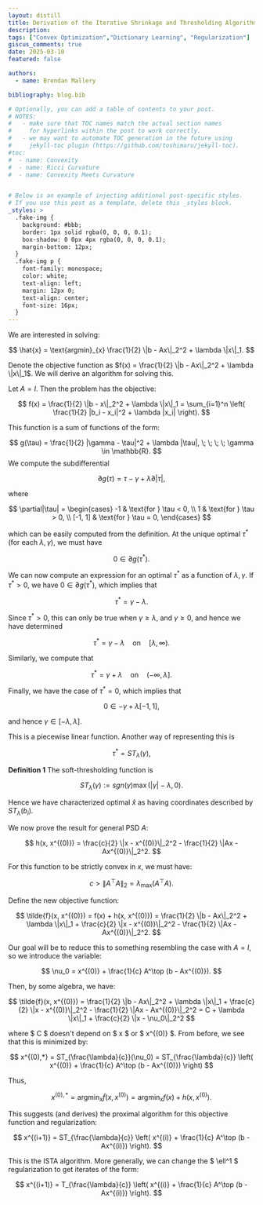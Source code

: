 ```yaml
---
layout: distill
title: Derivation of the Iterative Shrinkage and Thresholding Algorithm (ISTA)
description:
tags: ["Convex Optimization","Dictionary Learning", "Regularization"]
giscus_comments: true
date: 2025-03-10
featured: false

authors:
  - name: Brendan Mallery

bibliography: blog.bib

# Optionally, you can add a table of contents to your post.
# NOTES:
#   - make sure that TOC names match the actual section names
#     for hyperlinks within the post to work correctly.
#   - we may want to automate TOC generation in the future using
#     jekyll-toc plugin (https://github.com/toshimaru/jekyll-toc).
#toc:
#  - name: Convexity
#  - name: Ricci Curvature
#  - name: Convexity Meets Curvature


# Below is an example of injecting additional post-specific styles.
# If you use this post as a template, delete this _styles block.
_styles: >
  .fake-img {
    background: #bbb;
    border: 1px solid rgba(0, 0, 0, 0.1);
    box-shadow: 0 0px 4px rgba(0, 0, 0, 0.1);
    margin-bottom: 12px;
  }
  .fake-img p {
    font-family: monospace;
    color: white;
    text-align: left;
    margin: 12px 0;
    text-align: center;
    font-size: 16px;
  }
---
```


We are interested in solving:

$$
\hat{x} = \text{argmin}_{x} \frac{1}{2} \|b - Ax\|_2^2 + \lambda \|x\|_1.
$$

Denote the objective function as $f(x) = \frac{1}{2} \|b - Ax\|_2^2 + \lambda \|x\|_1$. We will derive an algorithm for solving this.

Let $A = I$. Then the problem has the objective:

$$
f(x) = \frac{1}{2} \|b - x\|_2^2 + \lambda \|x\|_1 = \sum_{i=1}^n \left( \frac{1}{2} |b_i - x_i|^2 + \lambda |x_i| \right).
$$

This function is a sum of functions of the form:

$$
g(\tau) = \frac{1}{2} |\gamma - \tau|^2 + \lambda |\tau|, \; \; \; \; \gamma \in \mathbb{R}.
$$
We compute the subdifferential

$$ 
\partial g(\tau) = \tau - \gamma + \lambda \partial|\tau|, 
$$

where

$$
\partial|\tau| = 
\begin{cases} 
-1 & \text{for } \tau < 0, \\
1 & \text{for } \tau > 0, \\
[-1, 1] & \text{for } \tau = 0,
\end{cases}
$$

which can be easily computed from the definition. At the unique optimal $\tau^*$ (for each $\lambda, \gamma$), we must have 

$$ 
0 \in \partial g(\tau^*). 
$$

We can now compute an expression for an optimal $\tau^*$ as a function of $\lambda, \gamma$. If $\tau^* > 0$, we have $0 \in \partial g(\tau^*)$, which implies that

$$ 
\tau^* = \gamma - \lambda.
$$

Since $\tau^*>0$, this can only be true when $\gamma \geq \lambda$, and $\gamma \geq 0$, and hence we have determined

$$ 
\tau^* = \gamma - \lambda \quad \text{on} \quad [\lambda, \infty).
$$

Similarly, we compute that

$$ 
\tau^* = \gamma + \lambda \quad \text{on} \quad (-\infty, \lambda].
$$

Finally, we have the case of $\tau^* = 0$, which implies that

$$ 
0 \in -\gamma + \lambda [-1, 1],
$$

and hence $\gamma \in [-\lambda, \lambda]$.

This is a piecewise linear function. Another way of representing this is

$$ 
\tau^* = ST_\lambda(\gamma),
$$


**Definition 1** The soft-thresholding function is 

$$ST_\lambda(\gamma):=sgn(\gamma)\max(|\gamma|-\lambda,0).$$

Hence we have characterized optimal $\hat{x}$ as having coordinates described by $ST_\lambda(b_i)$. 

We now prove the result for general PSD $A$: 

$$
h(x, x^{(0)}) = \frac{c}{2} \|x - x^{(0)}\|_2^2 - \frac{1}{2} \|Ax - Ax^{(0)}\|_2^2.
$$

For this function to be strictly convex in $x$, we must have:

$$
c > \|A^\top A\|_2 = \lambda_{\max}(A^\top A).
$$

Define the new objective function:

$$
\tilde{f}(x, x^{(0)}) = f(x) + h(x, x^{(0)}) = \frac{1}{2} \|b - Ax\|_2^2 + \lambda \|x\|_1 + \frac{c}{2} \|x - x^{(0)}\|_2^2 - \frac{1}{2} \|Ax - Ax^{(0)}\|_2^2.
$$

Our goal will be to reduce this to something resembling the case with $A=I$, so we introduce the variable:

$$
\nu_0 = x^{(0)} + \frac{1}{c} A^\top (b - Ax^{(0)}).
$$

Then, by some algebra, we have:

$$
\tilde{f}(x, x^{(0)}) = \frac{1}{2} \|b - Ax\|_2^2 + \lambda \|x\|_1 + \frac{c}{2} \|x - x^{(0)}\|_2^2 - \frac{1}{2} \|Ax - Ax^{(0)}\|_2^2 = C + \lambda \|x\|_1 + \frac{c}{2} \|x - \nu_0\|_2^2
$$

where $ C $ doesn't depend on $ x $ or $ x^{(0)} $. From before, we see that this is minimized by:

$$
x^{(0),*} = ST_{\frac{\lambda}{c}}(\nu_0) = ST_{\frac{\lambda}{c}} \left( x^{(0)} + \frac{1}{c} A^\top (b - Ax^{(0)}) \right)
$$

Thus,

$$
x^{(0),*} = \text{argmin}_x \tilde{f}(x, x^{(0)}) = \text{argmin}_x f(x) + h(x, x^{(0)}).
$$

This suggests (and derives) the proximal algorithm for this objective function and regularization:

$$
x^{(i+1)} = ST_{\frac{\lambda}{c}} \left( x^{(i)} + \frac{1}{c} A^\top (b - Ax^{(i)}) \right).
$$

This is the ISTA algorithm. More generally, we can change the $ \ell^1 $ regularization to get iterates of the form:

$$
x^{(i+1)} = T_{\frac{\lambda}{c}} \left( x^{(i)} + \frac{1}{c} A^\top (b - Ax^{(i)}) \right).
$$
